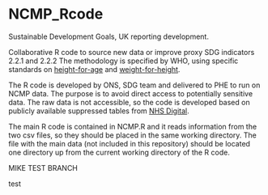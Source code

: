 # NCMP_Rcode

Sustainable Development Goals, UK reporting development.

Collaborative R code to source new data or improve proxy SDG indicators 2.2.1 and 2.2.2
The methodology is specified by WHO, using specific standards on [height-for-age](https://www.who.int/tools/child-growth-standards/standards/length-height-for-age) and [weight-for-height](https://www.who.int/tools/child-growth-standards/standards/weight-for-length-height).

The R code is developed by ONS, SDG team and delivered to PHE to run on NCMP data. The purpose is to avoid direct access to potentially sensitive data.
The raw data is not accessible, so the code is developed based on publicly available suppressed tables from [NHS Digital](https://digital.nhs.uk/data-and-information/publications/statistical/national-child-measurement-programme/2018-19-school-year).

The main R code is contained in NCMP.R and it reads information from the two csv files, so they should be placed in the same working directory. The file with the main data (not included in this repository) should be located one directory up from the current working directory of the R code.


MIKE TEST BRANCH

test